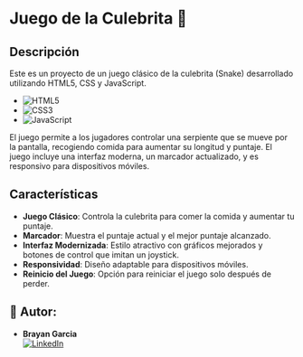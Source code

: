 # Juego de la Culebrita 🐍

## Descripción

Este es un proyecto de un juego clásico de la culebrita (Snake) desarrollado utilizando HTML5, CSS y JavaScript.
* ![HTML5](https://img.shields.io/badge/html5-%23E34F26.svg?style=for-the-badge&logo=html5&logoColor=white)
* ![CSS3](https://img.shields.io/badge/css3-%231572B6.svg?style=for-the-badge&logo=css3&logoColor=white)
* ![JavaScript](https://img.shields.io/badge/javascript-%23323330.svg?style=for-the-badge&logo=javascript&logoColor=%23F7DF1E)

El juego permite a los jugadores controlar una serpiente que se mueve por la pantalla, recogiendo comida para aumentar su longitud y puntaje. 
El juego incluye una interfaz moderna, un marcador actualizado, y es responsivo para dispositivos móviles.

## Características

- **Juego Clásico**: Controla la culebrita para comer la comida y aumentar tu puntaje.
- **Marcador**: Muestra el puntaje actual y el mejor puntaje alcanzado.
- **Interfaz Modernizada**: Estilo atractivo con gráficos mejorados y botones de control que imitan un joystick.
- **Responsividad**: Diseño adaptable para dispositivos móviles.
- **Reinicio del Juego**: Opción para reiniciar el juego solo después de perder.

## 👤 Autor:
- <strong> Brayan Garcia </strong> <br>
[![LinkedIn](https://img.shields.io/badge/LinkedIn-blue?style=for-the-badge&logo=Linkedin&logoColor=white)](https://www.linkedin.com/in/brayan-garcia-pdls/)

